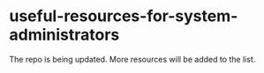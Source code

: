 # useful-resources-for-system-administrators
The repo is being updated. More resources will be added to the list.
